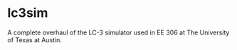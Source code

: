 # lc3sim
A complete overhaul of the LC-3 simulator used in EE 306 at The University of Texas at Austin.
